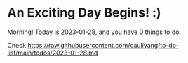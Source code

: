 # An Exciting Day Begins! :)

Morning! Today is 2023-01-28, and you have 0 things to do.

Check https://raw.githubusercontent.com/cauliyang/to-do-list/main/todos/2023-01-28.md